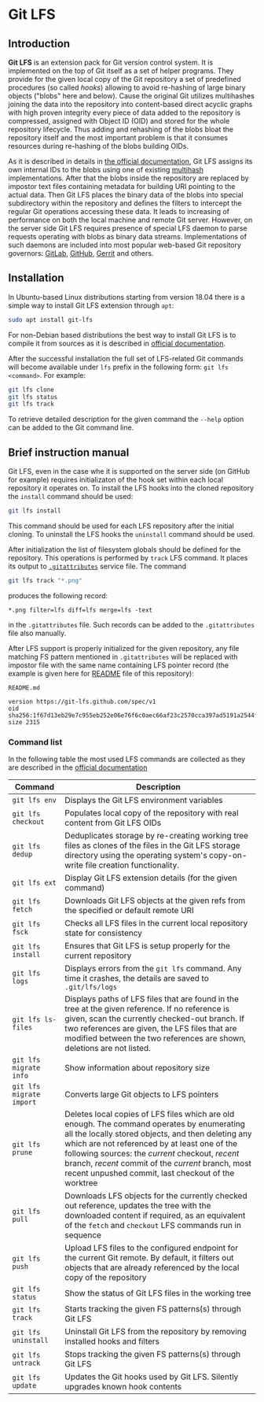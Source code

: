 # Git LFS

## Introduction

**Git LFS** is an extension pack for Git version control system. It is implemented on the top of Git itself as a set of helper programs. They provide for the given local copy of the Git repository a set of predefined procedures (so called *hooks*) allowing to avoid re-hashing of large binary objects ("blobs" here and below). Cause the original Git utilizes multihashes joining the data into the repository into content-based direct acyclic graphs with high proven integrity every piece of data added to the repository is compressed, assigned with Object ID (OID) and stored for the whole repository lifecycle. Thus adding and rehashing of the blobs bloat the repository itself and the most important problem is that it consumes resources during re-hashing of the blobs building OIDs.

As it is described in details in [the official documentation](https://github.com/git-lfs/git-lfs/blob/master/docs/spec.md), Git LFS assigns its own internal IDs to the blobs using one of existing [multihash](https://github.com/moreati/multihash/tree/spec) implementations. After that the blobs inside the repository are replaced by impostor text files containing metadata for building URI pointing to the actual data. Then Git LFS places the binary data of the blobs into special subdirectory within the repository and defines the filters to intercept the regular Git operations accessing these data. It leads to increasing of performance on both the local machine and remote Git server. However, on the server side Git LFS requires presence of special LFS daemon to parse requests operating with blobs as binary data streams. Implementations of such daemons are included into most popular web-based Git repository governors: [GitLab](https://gitlab.com/), [GitHub](https://github.com/), [Gerrit](https://gerritcodereview.com/) and others.

## Installation

In Ubuntu-based Linux distributions starting from version 18.04 there is a simple way to install Git LFS extension through `apt`:
```bash
sudo apt install git-lfs
```

For non-Debian based distributions the best way to install Git LFS is to compile it from sources as it is described in [official documentation](https://git-lfs.github.com/).

After the  successful installation the full set of LFS-related Git commands will become available under `lfs` prefix in the following form: `git lfs <command>`. For example:
```bash
git lfs clone
git lfs status
git lfs track
```

To retrieve detailed description for the given command the `--help` option can be added to the Git command line.

## Brief instruction manual

Git LFS, even in the case whe it is supported on the server side (on GitHub for example) requires initializaton of the hook set within each local repository it operates on. To install the LFS hooks into the cloned repository the `install` command should be used:
```bash
git lfs install
```
This command should be used for each LFS repository after the initial cloning. To uninstall the LFS hooks the `uninstall` command should be used.

After initialization the list of filesystem globals should be defined for the repository. This operations is performed by `track` LFS command. It places its output to [`.gitattributes`](../.gitattributes) service file. The command
```bash
git lfs track "*.png"
```
produces the following record:
```
*.png filter=lfs diff=lfs merge=lfs -text
```
in the `.gitattributes` file. Such records can be added to the `.gitattributes` file also manually.

After LFS support is properly initialized for the given repository, any file matching FS pattern mentioned in `.gitattributes` will be replaced with impostor file with the same name containing LFS pointer record (the example is given here for [README](../README) file of this repository):
```
README.md

version https://git-lfs.github.com/spec/v1
oid sha256:1f67d13eb29e7c955eb252e06e76f6c0aec66af23c2570cca397ad5191a2544f
size 2315
```

### Command list

In the following table the most used LFS commands are collected as they are described in the [official documentation](https://github.com/git-lfs/git-lfs/blob/master/docs/man/git-lfs.1.ronn)

|**Command**|**Description**|
|-----------|---------------|
|`git lfs env`|Displays the Git LFS environment variables|
|`git lfs checkout`|Populates local copy of the repository with real content from Git LFS OIDs|
|`git lfs dedup`|Deduplicates storage by re-creating working tree files as clones of the files in the Git LFS storage directory using the operating system's copy-on-write file creation functionality.|
|`git lfs ext`|Display Git LFS extension details (for the given command)|
|`git lfs fetch`|Downloads Git LFS objects at the given refs from the specified or default remote URI|
|`git lfs fsck`|Checks all LFS files in the current local repository state for consistency|
|`git lfs install`|Ensures that Git LFS is setup properly for the current repository|
|`git lfs logs`|Displays errors from the `git lfs` command.  Any time it crashes, the details are saved to `.git/lfs/logs`|
|`git lfs ls-files`|Displays paths of LFS files that are found in the tree at the given reference.  If no reference is given, scan the currently checked-out branch. If two references are given, the LFS files that are modified between the two references are shown, deletions are not listed.|
|`git lfs migrate info`|Show information about repository size|
|`git lfs migrate import`|Converts large Git objects to LFS pointers|
|`git lfs prune`|Deletes local copies of LFS files which are old enough. The command operates by enumerating all the locally stored objects, and then deleting any which are not referenced by at least one of the following sources: the *current* checkout, *recent* branch, *recent* commit of the *current* branch, most recent unpushed commit, last checkout of the worktree|
|`git lfs pull`|Downloads LFS objects for the currently checked out reference, updates the tree with the downloaded content if required, as an equivalent of the `fetch` and `checkout` LFS commands run in sequence|
|`git lfs push`|Upload LFS files to the configured endpoint for the current Git remote. By default, it filters out objects that are already referenced by the local copy of the repository|
|`git lfs status`|Show the status of Git LFS files in the working tree|
|`git lfs track`|Starts tracking the given FS patterns(s) through Git LFS|
|`git lfs uninstall`|Uninstall Git LFS from the repository by removing installed hooks and filters|
|`git lfs untrack`|Stops tracking the given FS patterns(s) through Git LFS|
|`git lfs update`|Updates the Git hooks used by Git LFS. Silently upgrades known hook contents|

